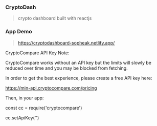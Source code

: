 ### CryptoDash

> crypto dashboard built with reactjs

### App Demo

> https://cryptodashboard-sopheak.netlify.app/

CryptoCompare API Key
Note:

CryptoCompare works without an API key but the limits will slowly be reduced over time and you may be blocked from fetching.

In order to get the best experience, please create a free API key here:

https://min-api.cryptocompare.com/pricing

Then, in your app:

const cc = require('cryptocompare')

cc.setApiKey('<your-api-key>')
